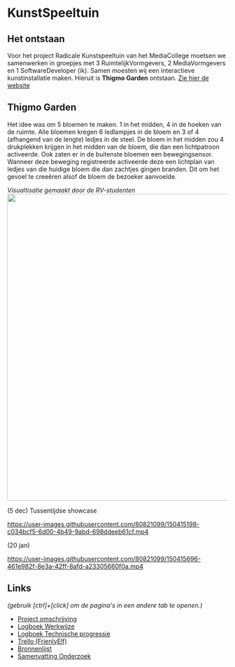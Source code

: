 # KunstSpeeltuin

## Het ontstaan

Voor het project Radicale Kunstspeeltuin van het MediaCollege moetsen we samenwerken in groepjes met 3 RuimtelijkVormgevers, 2 MediaVormgevers en 1 SoftwareDeveloper (ik). Samen moesten wij een interactieve kunstinstallatie maken. Hieruit is **Thigmo Garden** ontstaan. [Zie hier de website](https://www.madebyjaap.nl/thigmogarden)


## Thigmo Garden
Het idee was om 5 bloemen te maken. 1 in het midden, 4 in de hoeken van de ruimte. Alle bloemen kregen 6 ledlampjes in de bloem en 3 of 4 (afhangend van de lengte) ledjes in de steel. De bloem in het midden zou 4 drukplekken krijgen in het midden van de bloem, die dan een lichtpatroon activeerde. Ook zaten er in de buitenste bloemen een bewegingsensor. Wanneer deze beweging registreerde activeerde deze een lichtplan van ledjes van die huidige bloem die dan zachtjes gingen branden. Dit om het gevoel te creeëren alsof de bloem de bezoeker aanvoelde.

_Visualtisatie gemaakt door de RV-studenten_<br>
<img src="https://user-images.githubusercontent.com/80821099/147220471-6a4077af-e278-46f4-b01b-83fbb61e387a.png" width="700"><br>


(5 dec)
Tussentijdse showcase

https://user-images.githubusercontent.com/80821099/150415198-c034bcf5-6d00-4b49-9abd-698ddeeb61cf.mp4


(20 jan)

https://user-images.githubusercontent.com/80821099/150415696-461e982f-8e3a-42ff-8afd-a23305660f0a.mp4




## Links
_(gebruik [ctrl]+[click] om de pagina's in een andere tab te openen.)_
* [Project omschrijving](https://drive.google.com/file/d/1ujRRsRmCqauLjLIrKxRTH-YpAxCWCUCm/view?usp=sharing)
* [Logboek Werkwijze](https://docs.google.com/spreadsheets/d/1Q4qILZ0Bl56O2A2_YKM4ofYVsEkzzLspotR28CTKoQc/edit?usp=sharing)
* [Logboek Technische progressie](https://docs.google.com/spreadsheets/d/1YVb_C5TsbWpyhvSk7ew6KAUmTUdejODWfEtyPysFfY8/edit?usp=sharing)
* [Trello (FrienlyElf)](https://trello.com/b/AEZ9vci9/friendlyelf)
* [Bronnenlijst](https://docs.google.com/spreadsheets/d/1-HoiyHXPtEMzYmzG-buc7pj38aPBapJlqAEC7vKCPdE/edit?usp=sharing)
* [Samenvatting Onderzoek](https://docs.google.com/document/d/1t0dX8lDHF7_yPjQtkMxefIpp7BCUEcAsflD2cDM8g2A/edit?usp=sharing)
